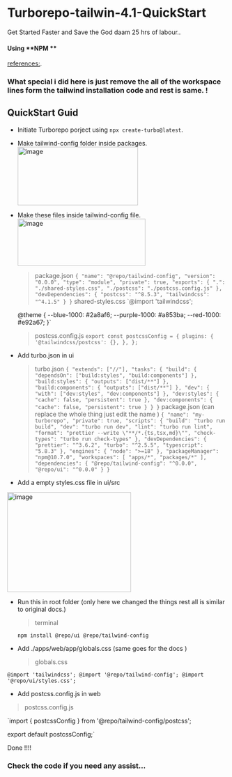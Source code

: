 # Turborepo-tailwin-4.1-QuickStart
Get Started Faster and Save the God daam 25 hrs of labour..

#### Using **NPM **



[references:]([https://example.com](https://turborepo.com/docs/guides/tools/tailwind)).
### What special i did here is just remove the all of the workspace lines form the tailwind installation code and rest is same. ! 


 
## QuickStart Guid
- Initiate Turborepo porject using
   `npx create-turbo@latest`.

  
- Make tailwind-config folder inside packages.
  <img width="276" height="134" alt="image" src="https://github.com/user-attachments/assets/3c209322-613d-4318-a99b-a23c7ac8782c" />


- Make these files inside tailwind-config file.
  <img width="293" height="108" alt="image" src="https://github.com/user-attachments/assets/066238c4-c8c0-478c-a7b7-27ec6c752ebe" />

  >package.json
 `{
  "name": "@repo/tailwind-config",
  "version": "0.0.0",
  "type": "module",
  "private": true,
  "exports": {
    ".": "./shared-styles.css",
    "./postcss": "./postcss.config.js"
  },
  "devDependencies": {
    "postcss": "^8.5.3",
    "tailwindcss": "^4.1.5"
  }
  }`
    >shared-styles.css
  `@import 'tailwindcss';
 
  @theme {
  --blue-1000: #2a8af6;
  --purple-1000: #a853ba;
  --red-1000: #e92a67;
  }`

    >postcss.config.js
  `export const postcssConfig = {
  plugins: {
    '@tailwindcss/postcss': {},
  },
  };`

- Add turbo.json in ui

  >turbo.json
`{
  "extends": ["//"],
  "tasks": {
    "build": {
      "dependsOn": ["build:styles", "build:components"]
    },
    "build:styles": {
      "outputs": ["dist/**"]
    },
    "build:components": {
      "outputs": ["dist/**"]
    },
    "dev": {
      "with": ["dev:styles", "dev:components"]
    },
    "dev:styles": {
      "cache": false,
      "persistent": true
    },
    "dev:components": {
      "cache": false,
      "persistent": true
    }
  }
}`
  >package.json (can replace the whole thing just edit the name )
`{
  "name": "my-turborepo",
  "private": true,
  "scripts": {
    "build": "turbo run build",
    "dev": "turbo run dev",
    "lint": "turbo run lint",
    "format": "prettier --write \"**/*.{ts,tsx,md}\"",
    "check-types": "turbo run check-types"
  },
  "devDependencies": {
    "prettier": "^3.6.2",
    "turbo": "^2.5.5",
    "typescript": "5.8.3"
  },
  "engines": {
    "node": ">=18"
  },
  "packageManager": "npm@10.7.0",
  "workspaces": [
    "apps/*",
    "packages/*"
  ],
  "dependencies": {
    "@repo/tailwind-config": "^0.0.0",
    "@repo/ui": "^0.0.0"
  }
}
`
- Add a empty styles.css file in ui/src
<img width="284" height="229" alt="image" src="https://github.com/user-attachments/assets/1ffad552-01de-47b2-a899-8bc6decc8af4" />


- Run this in root folder (only here we changed the things rest all is similar to original docs.)
    > terminal
  
  `npm install @repo/ui @repo/tailwind-config`

- Add ./apps/web/app/globals.css (same goes for the docs )
  > globals.css
  
`@import 'tailwindcss';
@import '@repo/tailwind-config';
@import '@repo/ui/styles.css';`
-  Add postcss.config.js in web
  >postcss.config.js

`import { postcssConfig } from '@repo/tailwind-config/postcss';
 
export default postcssConfig;`

Done !!!!

### Check the code if you need any assist...


  

  


